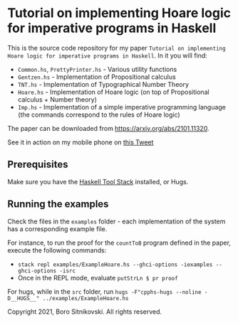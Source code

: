# Tutorial on implementing Hoare logic for imperative programs in Haskell

This is the source code repository for my paper `Tutorial on implementing Hoare logic for imperative programs in Haskell`. In it you will find:

- `Common.hs`, `PrettyPrinter.hs` - Various utility functions
- `Gentzen.hs` - Implementation of Propositional calculus
- `TNT.hs` - Implementation of Typographical Number Theory
- `Hoare.hs` - Implementation of Hoare logic (on top of Propositional calculus + Number theory)
- `Imp.hs` - Implementation of a simple imperative programming language (the commands correspond to the rules of Hoare logic)

The paper can be downloaded from https://arxiv.org/abs/2101.11320.

See it in action on my mobile phone on [this Tweet](https://twitter.com/BSitnikovski/status/1386738126677291012)

## Prerequisites

Make sure you have the [Haskell Tool Stack](https://haskellstack.org/) installed, or Hugs.

## Running the examples

Check the files in the `examples` folder - each implementation of the system has a corresponding example file.

For instance, to run the proof for the `countToB` program defined in the paper, execute the following commands:

- `stack repl examples/ExampleHoare.hs --ghci-options -iexamples --ghci-options -isrc`
- Once in the REPL mode, evaluate `putStrLn $ pr proof`

For hugs, while in the `src` folder, run `hugs -F"cpphs-hugs --noline -D__HUGS__" ../examples/ExampleHoare.hs`

Copyright 2021, Boro Sitnikovski. All rights reserved.
